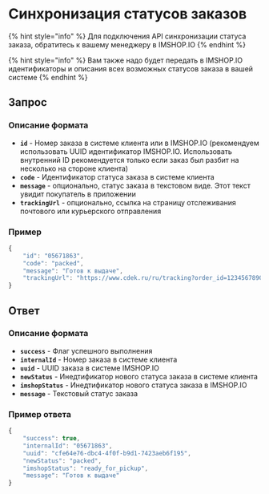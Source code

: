 # Синхронизация статусов заказов

{% hint style="info" %}
Для подключения API синхронизации статуса заказа, обратитесь к вашему менеджеру в IMSHOP.IO
{% endhint %}

{% hint style="info" %}
Вам также надо будет передать в IMSHOP.IO идентификаторы и описания всех возможных статусов заказа в вашей системе
{% endhint %}

## Запрос

### Описание формата

* **`id`** - Номер заказа в системе клиента или в IMSHOP.IO \(рекомендуем использовать UUID идентификатор IMSHOP.IO. Использовать внутренний ID рекомендуется только если заказ был разбит на несколько на стороне клиента\)
* **`code`** - Идентификатор статуса заказа в системе клиента
* **`message`** - опционально, статус заказа в текстовом виде. Этот текст увидит покупатель в приложении
* **`trackingUrl`** - опционально, ссылка на страницу отслеживания почтового или курьерского отправления

### Пример

```javascript
{
    "id": "05671863",
    "code": "packed",
    "message": "Готов к выдаче",
    "trackingUrl": "https://www.cdek.ru/ru/tracking?order_id=1234567890"
}
```

## Ответ

### Описание формата

* **`success`** - Флаг успешного выполнения
* **`internalId`** - Номер заказа в системе клиента
* **`uuid`** - UUID заказа в системе IMSHOP.IO
* **`newStatus`** - Инедтификатор нового статуса заказа в системе клиента
* **`imshopStatus`** - Инедтификатор нового статуса заказа в IMSHOP.IO
* **`message`** - Текстовый статус заказа

### Пример ответа

```javascript
{
    "success": true,
    "internalId": "05671863",
    "uuid": "cfe64e76-dbc4-4f0f-b9d1-7423aeb6f195",
    "newStatus": "packed",
    "imshopStatus": "ready_for_pickup",
    "message": "Готов к выдаче"
}
```

